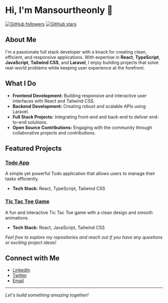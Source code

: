 # Hi, I'm Mansourtheonly 👋

[![GitHub followers](https://img.shields.io/github/followers/Mansourtheonly?label=Followers&style=social)](https://github.com/Mansourtheonly)
[![GitHub stars](https://img.shields.io/github/stars/Mansourtheonly?affiliations=OWNER,ORGANIZATION&style=social)](https://github.com/Mansourtheonly)

## About Me
I'm a passionate full stack developer with a knack for creating clean, efficient, and responsive applications. With expertise in **React**, **TypeScript**, **JavaScript**, **Tailwind CSS**, and **Laravel**, I enjoy building projects that solve real-world problems while keeping user experience at the forefront.

## What I Do
- **Frontend Development:** Building responsive and interactive user interfaces with React and Tailwind CSS.
- **Backend Development:** Creating robust and scalable APIs using Laravel.
- **Full Stack Projects:** Integrating front-end and back-end to deliver end-to-end solutions.
- **Open Source Contributions:** Engaging with the community through collaborative projects and contributions.

## Featured Projects

### [Todo App](https://github.com/Mansourtheonly/todo-app)
A simple yet powerful Todo application that allows users to manage their tasks efficiently.
- **Tech Stack:** React, TypeScript, Tailwind CSS

### [Tic Tac Toe Game](https://github.com/Mansourtheonly/tic-tac-toe)
A fun and interactive Tic Tac Toe game with a clean design and smooth animations.
- **Tech Stack:** React, JavaScript, Tailwind CSS

*Feel free to explore my repositories and reach out if you have any questions or exciting project ideas!*

## Connect with Me
- [LinkedIn](https://www.linkedin.com/in/yourprofile)
- [Twitter](https://twitter.com/yourhandle)
- [Email](mailto:your.email@example.com)

---

*Let's build something amazing together!*
